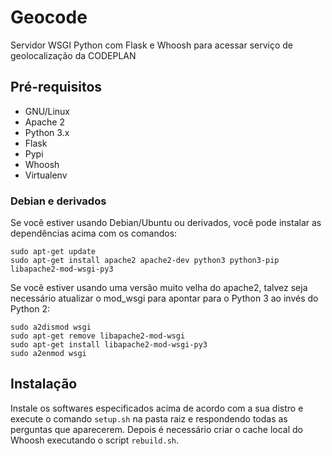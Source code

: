 # Geocode

Servidor WSGI Python com Flask e Whoosh para acessar serviço de geolocalização da CODEPLAN

## Pré-requisitos

* GNU/Linux
* Apache 2
* Python 3.x
* Flask
* Pypi
* Whoosh
* Virtualenv

### Debian e derivados

Se você estiver usando Debian/Ubuntu ou derivados, você pode instalar as dependências acima com os comandos:

```
sudo apt-get update
sudo apt-get install apache2 apache2-dev python3 python3-pip libapache2-mod-wsgi-py3
```

Se você estiver usando uma versão muito velha do apache2, talvez seja necessário atualizar o mod_wsgi para apontar para o Python 3 ao invés do Python 2:
```
sudo a2dismod wsgi
sudo apt-get remove libapache2-mod-wsgi
sudo apt-get install libapache2-mod-wsgi-py3
sudo a2enmod wsgi
```

## Instalação

Instale os softwares especificados acima de acordo com a sua distro e execute o comando ``setup.sh`` na pasta raiz e respondendo todas as perguntas que aparecerem. Depois é necessário criar o cache local do Whoosh executando o script ``rebuild.sh``.

